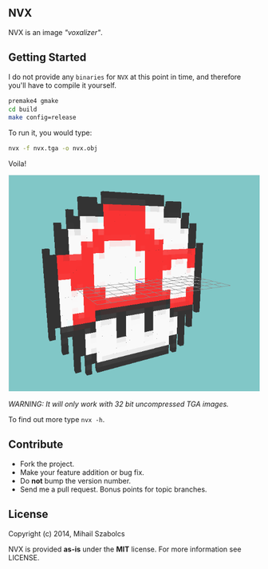 NVX
---
NVX is an image _"voxalizer"_.

Getting Started
---------------
I do not provide any `binaries` for `NVX` at this point in time, and
therefore you'll have to compile it yourself.

```bash
premake4 gmake
cd build
make config=release
```

To run it, you would type:

```bash
nvx -f nvx.tga -o nvx.obj
```

Voila!

![Screenshot Gomba](sample/screenshot.png)

*WARNING: It will only work with 32 bit uncompressed TGA images.*

To find out more type ```nvx -h```.

Contribute
----------
* Fork the project.
* Make your feature addition or bug fix.
* Do **not** bump the version number.
* Send me a pull request. Bonus points for topic branches.

License
-------
Copyright (c) 2014, Mihail Szabolcs

NVX is provided **as-is** under the **MIT** license. 
For more information see LICENSE.
